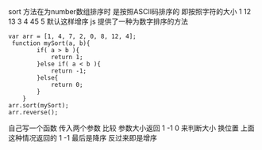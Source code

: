 sort 方法在为number数组排序时 是按照ASCII码排序的 即按照字符的大小 1 12 13 3 4 45 5 默认这样增序
js 提供了一种为数字排序的方法
```
var arr = [1, 4, 7, 2, 0, 8, 12, 4];
 function mySort(a, b){
        if( a > b ){
            return 1;
        }else if( a < b ){
            return -1;
        }else{
            return 0;
        }
    }
arr.sort(mySort);
arr.reverse();
```
自己写一个函数 传入两个参数 比较 参数大小返回 1 -1 0 来判断大小 换位置
上面这种情况返回的 1 -1 最后是降序
反过来即是增序
